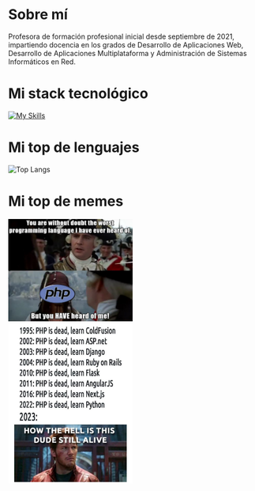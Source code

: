 <!--
**Alesa95/Alesa95** is a ✨ _special_ ✨ repository because its `README.md` (this file) appears on your GitHub profile.

Here are some ideas to get you started:

- 🔭 I’m currently working on ...
- 🌱 I’m currently learning ...
- 👯 I’m looking to collaborate on ...
- 🤔 I’m looking for help with ...
- 💬 Ask me about ...
- 📫 How to reach me: ...
- 😄 Pronouns: ...
- ⚡ Fun fact: ...
-->

<h1>Sobre mí</h1>
<p>Profesora de formación profesional inicial desde septiembre de 2021, impartiendo docencia en los grados de Desarrollo de Aplicaciones Web, Desarrollo de Aplicaciones Multiplataforma y Administración de Sistemas Informáticos en Red.</p>

<h1>Mi stack tecnológico</h1>

[![My Skills](https://skillicons.dev/icons?i=php,laravel,java,js,nodejs,express,html,css,bootstrap,mysql,mongodb,wordpress)](https://skillicons.dev)

<h1>Mi top de lenguajes</h1>

![Top Langs](https://github-readme-stats.vercel.app/api/top-langs/?username=Alesa95&layout=donut)

<h1>Mi top de memes</h1>

<img width="50%" src="https://github.com/Alesa95/Alesa95/blob/main/php%20meme%201.PNG">

<img width="50%" src="https://github.com/Alesa95/Alesa95/blob/main/php%20meme%202.jpg">
